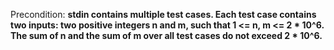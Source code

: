 Precondition: **stdin contains multiple test cases. Each test case contains two inputs: two positive integers n and m, such that 1 <= n, m <= 2 * 10^6. The sum of n and the sum of m over all test cases do not exceed 2 * 10^6.**
